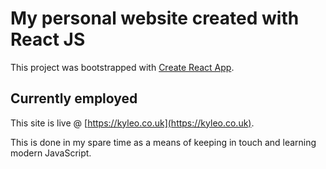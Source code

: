 # My personal website created with React JS

This project was bootstrapped with [Create React App](https://github.com/facebook/create-react-app).

## Currently employed

This site is live @ [https://kyleo.co.uk](https://kyleo.co.uk).

This is done in my spare time as a means of keeping in touch and learning modern JavaScript.
